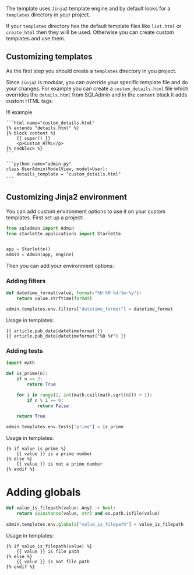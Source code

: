 The template uses `Jinja2` template engine and by default looks for a `templates` directory in your project.

If your `templates` directory has the default template files like `list.html` or `create.html` then they wiill be used.
Otherwise you can create custom templates and use them.

## Customizing templates

As the first step you should create a `templates` directory in you project.

Since `Jinja2` is modular, you can override your specific template file and do your changes.
For example you can create a `custom_details.html` file which overrides the `details.html` from
SQLAdmin and in the `content` block it adds custom HTML tags:

!!! example

    ```html name="custom_details.html"
    {% extends "details.html" %}
    {% block content %}
        {{ super() }}
        <p>Custom HTML</p>
    {% endblock %}
    ```

    ```python name="admin.py"
    class UserAdmin(ModelView, model=User):
        details_template = "custom_details.html"
    ```

## Customizing Jinja2 environment

You can add custom environment options to use it on your custom templates. First set up a project:

```python
from sqladmin import Admin
from starlette.applications import Starlette


app = Starlette()
admin = Admin(app, engine)
```

Then you can add your environment options:

### Adding filters

```python
def datetime_format(value, format="%H:%M %d-%m-%y"):
    return value.strftime(format)

admin.templates.env.filters["datetime_format"] = datetime_format
```

Usage in templates:

```
{{ article.pub_date|datetimeformat }}
{{ article.pub_date|datetimeformat("%B %Y") }}
```

### Adding tests

```python
import math

def is_prime(n):
    if n == 2:
        return True

    for i in range(2, int(math.ceil(math.sqrt(n))) + 1):
        if n % i == 0:
            return False

    return True

admin.templates.env.tests["prime"] = is_prime
```

Usage in templates:

```
{% if value is prime %}
    {{ value }} is a prime number
{% else %}
    {{ value }} is not a prime number
{% endif %}
```

# Adding globals

```python
def value_is_filepath(value: Any) -> bool:
    return isinstance(value, str) and os.path.isfile(value)
    
admin.templates.env.globals["value_is_filepath"] = value_is_filepath
```

Usage in templates:

```
{% if value_is_filepath(value) %}
    {{ value }} is file path
{% else %}
    {{ value }} is not file path
{% endif %}
```
